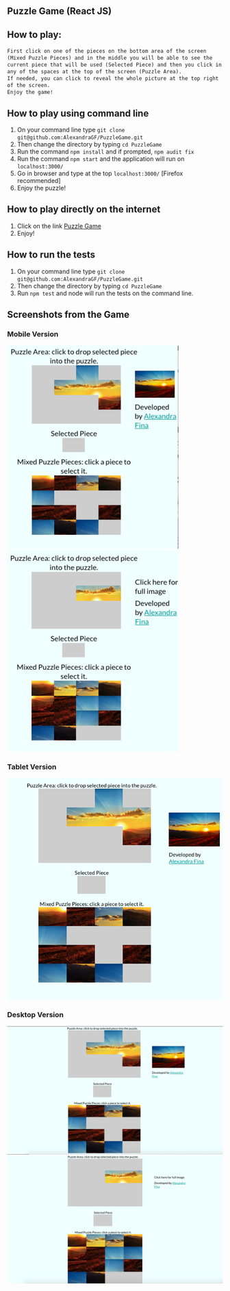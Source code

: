 ## Puzzle Game (React JS)

## How to play:

```
First click on one of the pieces on the bottom area of the screen (Mixed Puzzle Pieces) and in the middle you will be able to see the current piece that will be used (Selected Piece) and then you click in any of the spaces at the top of the screen (Puzzle Area).
If needed, you can click to reveal the whole picture at the top right of the screen.
Enjoy the game!
```

## How to play using command line

1. On your command line type ``` git clone git@github.com:AlexandraGF/PuzzleGame.git ```
2. Then change the directory by typing ``` cd PuzzleGame ```
3. Run the command ``` npm install ``` and if prompted, ``` npm audit fix ```
4. Run the command ``` npm start ``` and the application will run on ```localhost:3000/```
5. Go in browser and type at the top ```localhost:3000/``` [Firefox recommended]
6. Enjoy the puzzle!

## How to play directly on the internet

1. Click on the link [Puzzle Game](https://puzzlegamereact.herokuapp.com)
2. Enjoy!

## How to run the tests

1. On your command line type ``` git clone git@github.com:AlexandraGF/PuzzleGame.git ```
2. Then change the directory by typing ``` cd PuzzleGame ```
3. Run ``` npm test ``` and node will run the tests on the command line.

## Screenshots from the Game

### Mobile Version 

<img style="align:center" src="./src/assets/readmePhotos/mobile2.png" heigh="400px" width="400px">
<img style="align:center" src="./src/assets/readmePhotos/mobile1.png" heigh="400px" width="400px">

### Tablet Version 

<img style="align:center" src="./src/assets/readmePhotos/tablet.png">

### Desktop Version

<img src="./src/assets/readmePhotos/desktop1.png" heigh="400px" width="800px">
<img src="./src/assets/readmePhotos/desktop2.png" heigh="400px" width="800px">